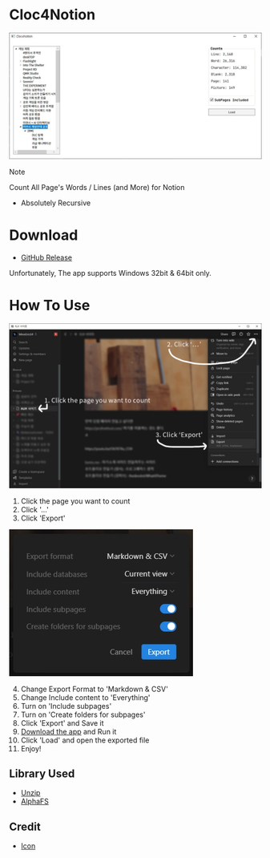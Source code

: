 # Cloc4Notion
![demo1](https://github.com/MineEric64/Cloc4Notion/blob/main/docs/demo1.jpg?raw=true)
 > [!NOTE]
 > Count All Page's Words / Lines (and More) for Notion

- Absolutely Recursive

# Download
- [GitHub Release](https://github.com/MineEric64/BetterLiveScreen/releases/latest/download/Cloc4Notion.zip)

Unfortunately, The app supports Windows 32bit & 64bit only.

# How To Use
![howtouse1](https://github.com/MineEric64/Cloc4Notion/blob/main/docs/howtouse1.jpg?raw=true)

1. Click the page you want to count
2. Click '...'
3. Click 'Export'

![howtouse2](https://github.com/MineEric64/Cloc4Notion/blob/main/docs/howtouse2.jpg?raw=true)

4. Change Export Format to 'Markdown & CSV'
5. Change Include content to 'Everything'
6. Turn on 'Include subpages'
7. Turn on 'Create folders for subpages'
8. Click 'Export' and Save it
9. [Download the app](#download) and Run it
10. Click 'Load' and open the exported file
11. Enjoy!

## Library Used
- [Unzip](https://github.com/yallie/unzip)
- [AlphaFS](https://github.com/alphaleonis/AlphaFS)

## Credit
- [Icon](https://dribbble.com/shots/14637467-Notion-Big-Sur-Icon)

